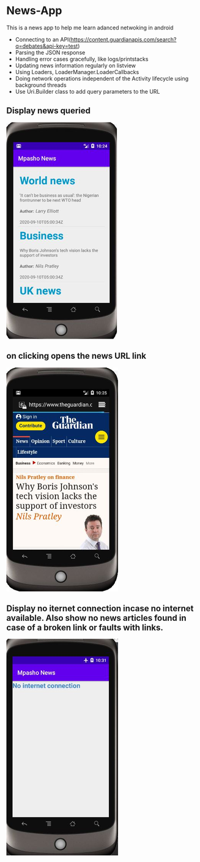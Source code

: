 # News-App
This is a news app to help me learn adanced netwoking in android
- Connecting to an API(https://content.guardianapis.com/search?q=debates&api-key=test)
- Parsing the JSON response
- Handling error cases gracefully, like logs/printstacks
- Updating news information regularly on listview 
- Using  Loaders, LoaderManager.LoaderCallbacks
- Doing network operations independent of the Activity lifecycle using background threads
- Use Uri.Builder class to add query parameters to the URL

## Display news queried

![](images/dispalyNews.JPG )


## on clicking opens the news URL link

![](images/loadNewsItems.JPG)

## Display no iternet connection incase no internet available. Also show no news articles found in case of a broken link or faults with links.

![](images/noInternetConnection.JPG)
